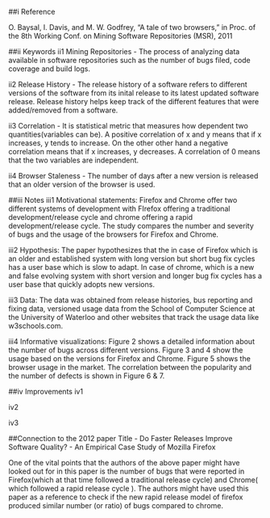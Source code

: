 ##i Reference
    
O. Baysal, I. Davis, and M. W. Godfrey, “A tale of two browsers,” in Proc. of the 8th Working Conf. on Mining Software Repositories (MSR), 2011

##ii Keywords
ii1 Mining Repositories - The process of analyzing data available in software repositories such as the number of bugs filed, code coverage and build logs.

ii2 Release History - The release history of a software refers to different versions of the software from its inital release to its latest updated software release. Release history helps keep track of the different features that were added/removed from a software.

ii3 Correlation - It is statistical metric that measures how dependent two quantities(variables can be). A positive correlation of x and y means that if x increases, y tends to increase. On the other other hand a negative correlation means that if x increases, y decreases. A correlation of 0 means that the two variables are independent.  

ii4 Browser Staleness - The number of days after a new version is released that an older version of the browser is used.

##iii Notes
iii1 Motivational statements: Firefox and Chrome offer two different systems of development with FIrefox offering a traditional development/release cycle and chrome offering a rapid development/release cycle. The study compares the number and severity of bugs and the usage of the browsers for Firefox and Chrome. 

iii2 Hypothesis: The paper hypothesizes that the in case of Firefox which is an older and established system with long version but short bug fix cycles has a user base which is slow to adapt. In case of chrome, which is a new and false evolving system with short version and longer bug fix cycles has a user base that quickly adopts new versions.

iii3 Data: The data was obtained from release histories, bus reporting and fixing data, versioned usage data from the School of Computer Science at the University of Waterloo and other websites that track the usage data like w3schools.com.

iii4 Informative visualizations: Figure 2 shows a detailed information about the number of bugs across different versions. Figure 3 and 4 show the usage based on the versions for Firefox and Chrome. Figure 5 shows the browser usage in the market. The correlation between the popularity and the number of defects is shown in Figure 6 & 7.

##iv Improvements
iv1 

iv2 

iv3 

##Connection to the 2012 paper
Title - Do Faster Releases Improve Software Quality? - An Empirical Case Study of Mozilla Firefox

One of the vital points that the authors of the above paper might have looked out for in this paper is the number of bugs that were reported in Firefox(which at that time followed a traditional release cycle)  and Chrome( which followed a rapid release cycle ). The authors might have used this paper as a reference to check if the new rapid release model of firefox produced similar number (or ratio) of bugs compared to chrome.

